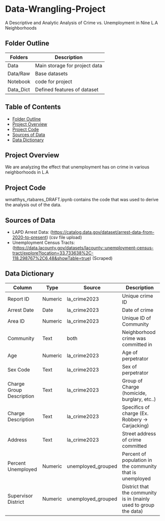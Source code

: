 # Data-Wrangling-Project
A Descriptive and Analytic Analysis of Crime vs. Unemployment in Nine L.A Neighborhoods


## Folder Outline
| Folders | Description |
|----------|----------|
| Data    | Main storage for project data   |
| Data/Raw   | Base datasets   |
| Notebook    | code for project   |
| Data_Dict    | Defined features of dataset  |



## Table of Contents
- [Folder Outline](#folder-outline)
- [Project Overview](#project-overview)
- [Project Code](#project-code)
- [Sources of Data](#sources-of-data)
- [Data Dictionary](#data-dictionary)



## Project Overview
We are analyzing the effect that unemployment has on crime in various neighborhoods in L.A


## Project Code
wmatthys_rtabares_DRAFT.ipynb contains the code that was used to derive the analysis out of the data. 


## Sources of Data

- LAPD Arrest Data: (https://catalog.data.gov/dataset/arrest-data-from-2020-to-present) (csv file upload)
- Unemployment Census Tracts: (https://data.lacounty.gov/datasets/lacounty::unemployment-census-tract/explore?location=33.733638%2C-118.298767%2C6.48&showTable=true) (Scraped)



## Data Dictionary

| Column                     | Type    | Source            | Description                                                         |
|----------------------------|---------|-------------------|---------------------------------------------------------------------|
| Report ID                  | Numeric | la_crime2023       | Unique crime ID                                                     |
| Arrest Date                | Date    | la_crime2023       | Date of crime                                                       |
| Area ID                    | Numeric | la_crime2023       | Unique ID of Community                                              |
| Community                  | Text    | both              | Neighborhood crime was committed in                                  |
| Age                         | Numeric | la_crime2023       | Age of perpetrator                                                  |
| Sex Code                   | Text    | la_crime2023       | Sex of perpetrator                                                  |
| Charge Group Description   | Text    | la_crime2023       | Group of Charge (homicide, burglary, etc..)                         |
| Charge Description         | Text    | la_crime2023       | Specifics of charge (Ex. Robbery → Carjacking)                      |
| Address                    | Text    | la_crime2023       | Street address of crime committed                                   |
| Percent Unemployed         | Numeric | unemployed_grouped | Percent of population in the community that is unemployed           |
| Supervisor District        | Numeric | unemployed_grouped | District that the community is in (mainly used to group the data)   |


